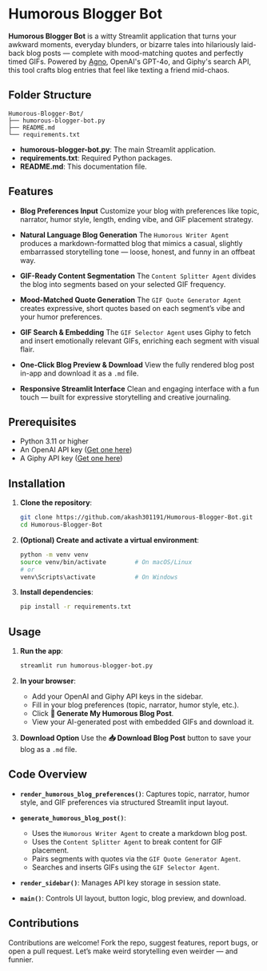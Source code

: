 # Humorous Blogger Bot

**Humorous Blogger Bot** is a witty Streamlit application that turns your awkward moments, everyday blunders, or bizarre tales into hilariously laid-back blog posts — complete with mood-matching quotes and perfectly timed GIFs. Powered by [Agno](https://github.com/agno-agi/agno), OpenAI's GPT-4o, and Giphy's search API, this tool crafts blog entries that feel like texting a friend mid-chaos.

## Folder Structure

```
Humorous-Blogger-Bot/
├── humorous-blogger-bot.py
├── README.md
└── requirements.txt
```

* **humorous-blogger-bot.py**: The main Streamlit application.
* **requirements.txt**: Required Python packages.
* **README.md**: This documentation file.

## Features

* **Blog Preferences Input**
  Customize your blog with preferences like topic, narrator, humor style, length, ending vibe, and GIF placement strategy.

* **Natural Language Blog Generation**
  The `Humorous Writer Agent` produces a markdown-formatted blog that mimics a casual, slightly embarrassed storytelling tone — loose, honest, and funny in an offbeat way.

* **GIF-Ready Content Segmentation**
  The `Content Splitter Agent` divides the blog into segments based on your selected GIF frequency.

* **Mood-Matched Quote Generation**
  The `GIF Quote Generator Agent` creates expressive, short quotes based on each segment’s vibe and your humor preferences.

* **GIF Search & Embedding**
  The `GIF Selector Agent` uses Giphy to fetch and insert emotionally relevant GIFs, enriching each segment with visual flair.

* **One-Click Blog Preview & Download**
  View the fully rendered blog post in-app and download it as a `.md` file.

* **Responsive Streamlit Interface**
  Clean and engaging interface with a fun touch — built for expressive storytelling and creative journaling.

## Prerequisites

* Python 3.11 or higher
* An OpenAI API key ([Get one here](https://platform.openai.com/account/api-keys))
* A Giphy API key ([Get one here](https://developers.giphy.com/dashboard/))

## Installation

1. **Clone the repository**:

   ```bash
   git clone https://github.com/akash301191/Humorous-Blogger-Bot.git
   cd Humorous-Blogger-Bot
   ```

2. **(Optional) Create and activate a virtual environment**:

   ```bash
   python -m venv venv
   source venv/bin/activate        # On macOS/Linux
   # or
   venv\Scripts\activate           # On Windows
   ```

3. **Install dependencies**:

   ```bash
   pip install -r requirements.txt
   ```

## Usage

1. **Run the app**:

   ```bash
   streamlit run humorous-blogger-bot.py
   ```

2. **In your browser**:

   * Add your OpenAI and Giphy API keys in the sidebar.
   * Fill in your blog preferences (topic, narrator, humor style, etc.).
   * Click **🤣 Generate My Humorous Blog Post**.
   * View your AI-generated post with embedded GIFs and download it.

3. **Download Option**
   Use the **📥 Download Blog Post** button to save your blog as a `.md` file.



## Code Overview

* **`render_humorous_blog_preferences()`**: Captures topic, narrator, humor style, and GIF preferences via structured Streamlit input layout.
* **`generate_humorous_blog_post()`**:

  * Uses the `Humorous Writer Agent` to create a markdown blog post.
  * Uses the `Content Splitter Agent` to break content for GIF placement.
  * Pairs segments with quotes via the `GIF Quote Generator Agent`.
  * Searches and inserts GIFs using the `GIF Selector Agent`.
* **`render_sidebar()`**: Manages API key storage in session state.
* **`main()`**: Controls UI layout, button logic, blog preview, and download.

## Contributions

Contributions are welcome!
Fork the repo, suggest features, report bugs, or open a pull request.
Let’s make weird storytelling even weirder — and funnier.
